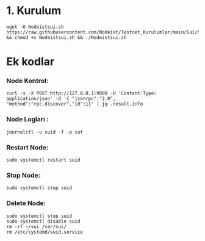 # 1. Kurulum
```
wget -O Nodeistsui.sh https://raw.githubusercontent.com/Nodeist/Testnet_Kurulumlar/main/Sui/Nodeistsui.sh && chmod +x Nodeistsui.sh && ./Nodeistsui.sh
```


# Ek kodlar
### Node Kontrol:
```
curl -s -X POST http://127.0.0.1:9000 -H 'Content-Type: application/json' -d '{ "jsonrpc":"2.0", "method":"rpc.discover","id":1}' | jq .result.info
```

### Node Logları :
```
journalctl -u suid -f -o cat
```

### Restart Node:
```
sudo systemctl restart suid
```

### Stop Node:
```
sudo systemctl stop suid
```

### Delete Node:
```
sudo systemctl stop suid
sudo systemctl disable suid
rm -rf ~/sui /var/sui/
rm /etc/systemd/suid.service
```
